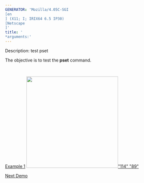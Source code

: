 ```yaml
---
GENERATOR: 'Mozilla/4.05C-SGI 
[en
] (X11; I; IRIX64 6.5 IP30) 
[Netscape
]'
title: '
*arguments:'
---
```


 Description: test pset

   The objective is to test the **pset** command.

    

   [Example 1](description_pset.md)
   [<img height="300" width="300" src="/assets/images/pset2_tn.gif">"114"
   "89"](description_pset.md)












[Next Demo](../../../demos/rmmat/md/main_rmmat.md)
